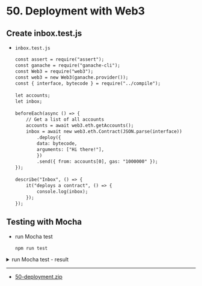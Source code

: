 #   50. Deployment with Web3

## **Create inbox.test.js** 
-   `inbox.test.js`
    ```
    const assert = require("assert");
    const ganache = require("ganache-cli");
    const Web3 = require("web3");
    const web3 = new Web3(ganache.provider());
    const { interface, bytecode } = require("../compile");

    let accounts;
    let inbox;

    beforeEach(async () => {
        // Get a list of all accounts
        accounts = await web3.eth.getAccounts();
        inbox = await new web3.eth.Contract(JSON.parse(interface))
            .deploy({
            data: bytecode,
            arguments: ["Hi there!"],
            })
            .send({ from: accounts[0], gas: "1000000" });
    });

    describe("Inbox", () => {
        it("deploys a contract", () => {
            console.log(inbox);
        });
    });
    ```
##  Testing with Mocha 

-   run Mocha test 
    ```
    npm run test
    ```

<details>
  <summary>run Mocha test - result</summary>

![50. Deployment with Web3](../imgs/50.1_Deployment-with-Web3.png)
---
![50. Deployment with Web3](../imgs/50.2_Deployment-with-Web3.png)
---
![50. Deployment with Web3](../imgs/50.3_Deployment-with-Web3.png)
---
</details>  

---

-   [50-deployment.zip](https://github.com/web3-nfts/bt-web3/raw/main/Curricula/Ethereum-and-Solidity_The_Complete_Developers_Guide/resources/50-deployment.zip)